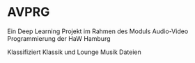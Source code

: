 # AVPRG

Ein Deep Learning Projekt im Rahmen des Moduls Audio-Video Programmierung der HaW Hamburg

Klassifiziert Klassik und Lounge Musik Dateien
